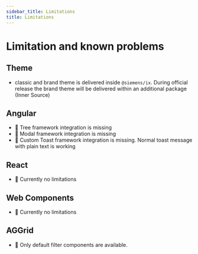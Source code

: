 ```yaml
---
sidebar_title: Limitations
title: Limitations
---
```


# Limitation and known problems

## Theme

- classic and brand theme is delivered inside `@siemens/ix`. During official release the brand theme will be delivered within an additional package (Inner Source)

## Angular

- 🚧 Tree framework integration is missing
- 🚧 Modal framework integration is missing
- 🚧 Custom Toast framework integration is missing. Normal toast message with plain text is working

## React

- 🎉 Currently no limitations

## Web Components

- 🎉 Currently no limitations

## AGGrid

- 🚧 Only default filter components are available.
